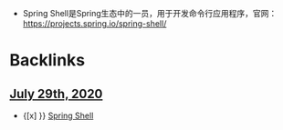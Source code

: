- Spring Shell是Spring生态中的一员，用于开发命令行应用程序，官网：https://projects.spring.io/spring-shell/

# Backlinks
## [July 29th, 2020](<July 29th, 2020.md>)
- {[x] }} [Spring Shell](<Spring Shell.md>)

